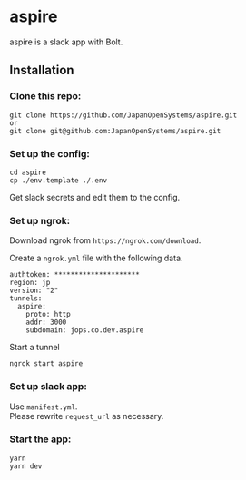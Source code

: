 # aspire

aspire is a slack app with Bolt.

## Installation

### Clone this repo:

```
git clone https://github.com/JapanOpenSystems/aspire.git
or
git clone git@github.com:JapanOpenSystems/aspire.git
```

### Set up the config:

```
cd aspire
cp ./env.template ./.env
```

Get slack secrets and edit them to the config. 

### Set up ngrok:
Download ngrok from `https://ngrok.com/download`.

Create a `ngrok.yml` file with the following data.
```
authtoken: *********************
region: jp
version: "2"
tunnels:
  aspire:
    proto: http
    addr: 3000
    subdomain: jops.co.dev.aspire
```
Start a tunnel
```
ngrok start aspire
```

### Set up slack app:
Use `manifest.yml`.  
Please rewrite `request_url` as necessary.

### Start the app:

```
yarn
yarn dev
```
